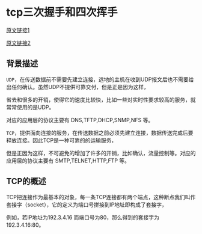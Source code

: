 # tcp三次握手和四次挥手

[原文链接1](https://blog.csdn.net/qzcsu/article/details/72861891)

[原文链接2](https://www.cnblogs.com/Andya/p/7272462.html)

## 背景描述

`UDP`，在传送数据前不需要先建立连接，远地的主机在收到UDP报文后也不需要给出任何确认。虽然UDP不提供可靠交付，但是正是因为这样，

省去和很多的开销，使得它的速度比较快，比如一些对实时性要求较高的服务，就常常使用的是UDP。

对应的应用层的协议主要有 DNS,TFTP,DHCP,SNMP,NFS 等。

`TCP`，提供面向连接的服务，在传送数据之前必须先建立连接，数据传送完成后要释放连接。因此TCP是一种可靠的的运输服务，

但是正因为这样，不可避免的增加了许多的开销，比如确认，流量控制等。对应的应用层的协议主要有 SMTP,TELNET,HTTP,FTP 等。

## TCP的概述

TCP把连接作为最基本的对象，每一条TCP连接都有两个端点，这种断点我们叫作套接字（socket），它的定义为端口号拼接到IP地址即构成了套接字，

例如，若IP地址为192.3.4.16 而端口号为80，那么得到的套接字为192.3.4.16:80。
